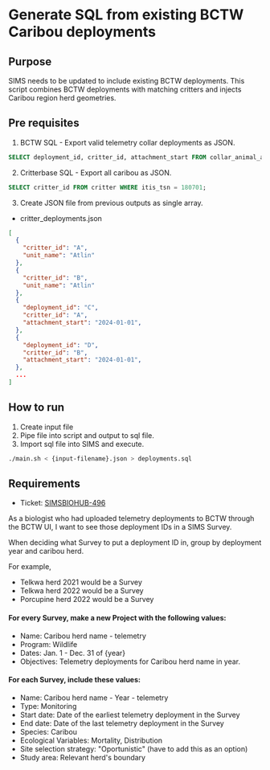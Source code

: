 # Generate SQL from existing BCTW Caribou deployments

## Purpose
SIMS needs to be updated to include existing BCTW deployments. This script combines BCTW deployments with
matching critters and injects Caribou region herd geometries.

## Pre requisites
1. BCTW SQL - Export valid telemetry collar deployments as JSON.
```sql
SELECT deployment_id, critter_id, attachment_start FROM collar_animal_assignment WHERE bctw.is_valid(valid_to);
```
2. Critterbase SQL - Export all caribou as JSON.
```sql
SELECT critter_id FROM critter WHERE itis_tsn = 180701;
```
3. Create JSON file from previous outputs as single array.

- critter_deployments.json
```json
[
  {
    "critter_id": "A",
    "unit_name": "Atlin"
  },
  {
    "critter_id": "B",
    "unit_name": "Atlin"
  },
  {
    "deployment_id": "C",
    "critter_id": "A",
    "attachment_start": "2024-01-01",
  },
  {
    "deployment_id": "D",
    "critter_id": "B",
    "attachment_start": "2024-01-01",
  },
  ...
]

```

## How to run
1. Create input file
2. Pipe file into script and output to sql file.
3. Import sql file into SIMS and execute.

```bash
./main.sh < {input-filename}.json > deployments.sql
```

## Requirements
- Ticket: [SIMSBIOHUB-496](https://apps.nrs.gov.bc.ca/int/jira/browse/SIMSBIOHUB-496)

As a biologist who had uploaded telemetry deployments to BCTW through the BCTW UI, I want to see those deployment IDs in a SIMS Survey.

When deciding what Survey to put a deployment ID in, group by deployment year and caribou herd.

For example,

- Telkwa herd 2021 would be a Survey
- Telkwa herd 2022 would be a Survey
- Porcupine herd 2022 would be a Survey

#### For every Survey, make a new Project with the following values:

- Name: Caribou herd name - telemetry
- Program: Wildlife
- Dates: Jan. 1 - Dec. 31 of {year}
- Objectives: Telemetry deployments for Caribou herd name in year.

#### For each Survey, include these values:

- Name: Caribou herd name - Year - telemetry
- Type: Monitoring
- Start date: Date of the earliest telemetry deployment in the Survey
- End date: Date of the last telemetry deployment in the Survey
- Species: Caribou
- Ecological Variables: Mortality, Distribution
- Site selection strategy: "Oportunistic" (have to add this as an option)
- Study area: Relevant herd's boundary



